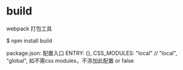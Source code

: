 # build

webpack 打包工具

\$ npm install build

package.json:
配置入口
ENTRY: {},
CSS_MODULES: "local" // "local", "global", 如不需css modules，不添加此配置 or false
